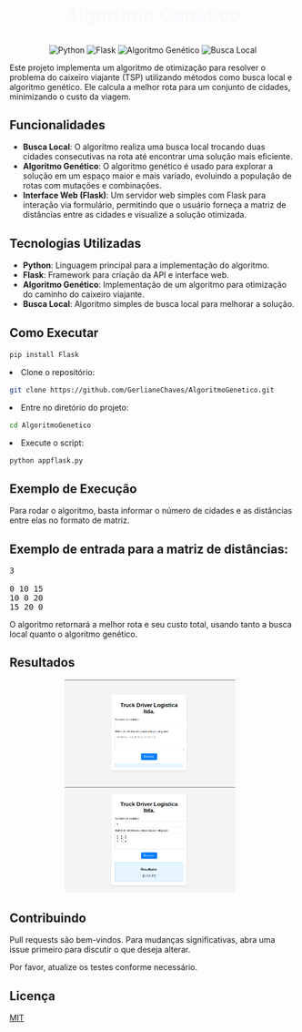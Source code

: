 <h3><p style="text-align: center; color: #f8f9fd; font-size: 2em;">Algoritmo Genético</p></h3>

<p align="center">
    <img src="https://img.shields.io/badge/-Python-3776AB?style=for-the-badge&logo=python&logoColor=white" alt="Python">
    <img src="https://img.shields.io/badge/-Flask-000000?style=for-the-badge&logo=flask&logoColor=white" alt="Flask">
    <img src="https://img.shields.io/badge/-Algoritmo%20Gen%C3%A9tico-FFD700?style=for-the-badge&logo=python&logoColor=white" alt="Algoritmo Genético">
    <img src="https://img.shields.io/badge/-Busca%20Local-999999?style=for-the-badge&logo=python&logoColor=white" alt="Busca Local">
</p>


<p>Este projeto implementa um algoritmo de otimização para resolver o problema do caixeiro viajante (TSP) utilizando métodos como busca local e algoritmo genético. Ele calcula a melhor rota para um conjunto de cidades, minimizando o custo da viagem.</p>

<h2>Funcionalidades</h2>
<ul>
  <li><strong>Busca Local</strong>: O algoritmo realiza uma busca local trocando duas cidades consecutivas na rota até encontrar uma solução mais eficiente.</li>
  <li><strong>Algoritmo Genético</strong>: O algoritmo genético é usado para explorar a solução em um espaço maior e mais variado, evoluindo a população de rotas com mutações e combinações.</li>
  <li><strong>Interface Web (Flask)</strong>: Um servidor web simples com Flask para interação via formulário, permitindo que o usuário forneça a matriz de distâncias entre as cidades e visualize a solução otimizada.</li>
</ul>

<h2>Tecnologias Utilizadas</h2>
<ul>
  <li><strong>Python</strong>: Linguagem principal para a implementação do algoritmo.</li>
  <li><strong>Flask</strong>: Framework para criação da API e interface web.</li>
  <li><strong>Algoritmo Genético</strong>: Implementação de um algoritmo para otimização do caminho do caixeiro viajante.</li>
  <li><strong>Busca Local</strong>: Algoritmo simples de busca local para melhorar a solução.</li>
</ul>

<h2>Como Executar</h2>

```bash
pip install Flask

```

<li>Clone o repositório:</li>

```bash
git clone https://github.com/GerlianeChaves/AlgoritmoGenetico.git
```

<li>Entre no diretório do projeto:</li>

```bash
cd AlgoritmoGenetico
```

<li>Execute o script:</li>

```bash
python appflask.py
```
</ol>

<h2>Exemplo de Execução</h2>
<p>Para rodar o algoritmo, basta informar o número de cidades e as distâncias entre elas no formato de matriz.</p>

## Exemplo de entrada para a matriz de distâncias:
<pre>
3

0 10 15
10 0 20
15 20 0
</pre>

<p>O algoritmo retornará a melhor rota e seu custo total, usando tanto a busca local quanto o algoritmo genético.</p>

<h2>Resultados</h2>
<div style="text-align: center;">
    <img src="img/interfaceAG.png" style="width: 300px; margin-right: 10px;">
    <img src="img/resultadoAG.png" style="width: 300px; margin-right: 10px;">
</div>

<!--<p align="center"> <img src="img/interfaceAG.png" alt="Interface" width="500"> </p> <h3 style="color: #f8f9fd;">

<p align="center"> <img src="img/resultadoAG.png" alt="Interface" width="500"> </p> <h3 style="color: #f8f9fd;">-->



## Contribuindo

Pull requests são bem-vindos. Para mudanças significativas, abra uma issue primeiro
para discutir o que deseja alterar.

Por favor, atualize os testes conforme necessário.

## Licença

[MIT](https://choosealicense.com/licenses/mit/)